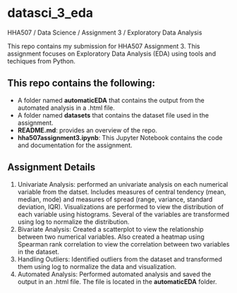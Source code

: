 # datasci_3_eda
HHA507 / Data Science / Assignment 3 / Exploratory Data Analysis 

This repo contains my submission for HHA507 Assignment 3. This assignment focuses on Exploratory Data Analysis (EDA) using tools and techiques from Python. 

## This repo contains the following: 

+ A folder named **automaticEDA** that contains the output from the automated analysis in a .html file.
+ A folder named **datasets** that contains the dataset file used in the assignment.
+ **README.md**: provides an overview of the repo.
+ **hha507assignment3.ipynb**: This Jupyter Notebook contains the code and documentation for the assignment.


## **Assignment Details**
1. Univariate Analysis: performed an univariate analysis on each numerical variable from the datset. Includes measures of central tendency (mean, median, mode) and measures of spread (range, variance, standard deviation, IQR). Visualizations are performed to view the distribution of each variable using histograms. Several of the variables are transformed using log to normalize the distribution.
2. Bivariate Analysis: Created a scatterplot to view the relationship between two numerical variables. Also created a heatmap using Spearman rank correlation to view the correlation between two variables in the dataset. 
3. Handling Outliers: Identified outliers from the dataset and transformed them using log to normalize the data and visualization.
4.  Automated Analysis: Performed automated analysis and saved the output in an .html file. The file is located in the **automaticEDA** folder. 
